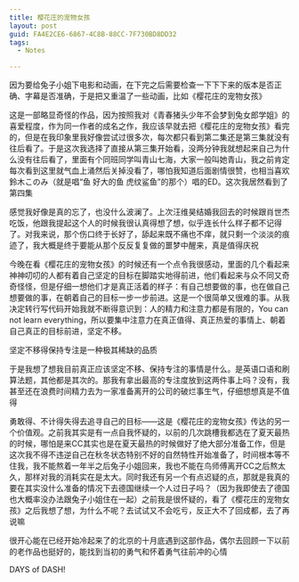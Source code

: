 ```yaml
---
title: 樱花庄的宠物女孩
layout: post
guid: FA4E2CE6-6867-4C8B-88CC-7F730BD8DD32
tags:
  - Notes

---
```


因为要给兔子小姐下电影和动画，在下完之后需要检查一下下下来的版本是否正确、字幕是否准确，于是把又重温了一些动画，比如《樱花庄的宠物女孩》

这是一部略显奇怪的作品，因为按照我对《青春猪头少年不会梦到兔女郎学姐》的喜爱程度，作为同一作者的成名之作，我应该早就去把《樱花庄的宠物女孩》看完的，但是在我印象里我好像尝试过很多次，每次都只看到第二集还是第三集就没有往后看了。于是这次我选择了直接从第三集开始看，没两分钟我就想起来自己为什么没有往后看了，里面有个同班同学叫青山七海，大家一般叫她青山，我之前肯定每次看到这里就气血上涌然后关掉没看了，哪怕我知道后面剧情很赞，也相当喜欢鈴木このみ（就是唱“鱼 好大的鱼 虎纹鲨鱼”的那个）唱的ED。这次我居然看到了第四集

感觉我好像是真的忘了，也没什么波澜了。上次汪维昊结婚我回去的时候跟肖世杰吃饭，他跟我提起这个人的时候我很认真得想了想，似乎连长什么样子都不记得了。对我来说，那个伤口终于长好了，舔起来既不痛也不痒，就只剩一个淡淡的痕迹了，我大概是终于要能从那个反反复复做的噩梦中醒来，真是值得庆祝

今晚在看《樱花庄的宠物女孩》的时候还有一个点令我很感动，里面的几个看起来神神叨叨的人都有着自己坚定的目标在脚踏实地得前进，他们看起来与众不同又奇奇怪怪，但是仔细一想他们才是真正活着的样子：有自己想要做的事，也在做自己想要做的事，在朝着自己的目标一步一步前进。这是一个很简单又很难的事。从我决定转行写代码开始我就不断得意识到：人的精力和注意力都是有限的，You can not learn everything，所以要集中注意力在真正值得、真正热爱的事情上、朝着自己真正的目标前进，坚定不移。

坚定不移得保持专注是一种极其稀缺的品质

于是我想了想我目前真正应该坚定不移、保持专注的事情是什么。是英语口语和刷算法题，其他都是其次的。那我有拿出最高的专注度放到这两件事上吗？没有，我甚至还在浪费时间精力去为一家准备离开的公司的破烂事生气，仔细想想真是不值得

勇敢得、不计得失得去追寻自己的目标——这是《樱花庄的宠物女孩》传达的另一个价值观。之前我其实是有一点自我怀疑的，以前的几次跳槽我都选在了夏天最热的时候，哪怕是来CC其实也是在夏天最热的时候做好了绝大部分准备工作，但是这次我不得不违逆自己在秋冬状态特别不好的自然特性开始准备了，时间根本等不住我，我不能熬着一年半之后兔子小姐回来，我也不能在鸟师傅离开CC之后熬太久，那样对我的消耗实在是太大。同时我还有另一个有点迟疑的点，那就是我真的要在其实没什么准备的情况下去德国继续一个人过日子吗？（因为我即使去了德国也大概率没办法跟兔子小姐住在一起）之前我是很怀疑的，看了《樱花庄的宠物女孩》之后我想了想，为什么不呢？去试试又不会吃亏，反正大不了回成都，去了再说嘛

很开心能在已经开始冷起来了的北京的十月底遇到这部作品，偶尔去回顾一下以前的老作品也挺好的，能找到当初的勇气和怀着勇气往前冲的心情

DAYS of DASH!
